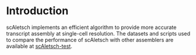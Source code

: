 # Introduction

scAletsch implements an efficient algorithm to provide more accurate transcript assembly at single-cell resolution.
The datasets and scripts used to compare the performance of scAletsch with other assemblers are available at
[scAletsch-test](https://github.com/Shao-Group/scAletsch-test).
